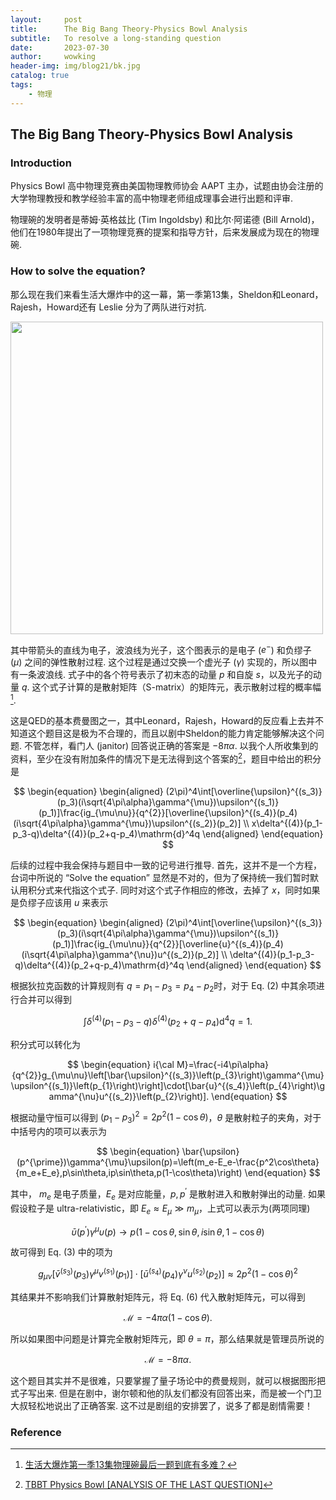 ```yaml
---
layout:     post
title:      The Big Bang Theory-Physics Bowl Analysis
subtitle:   To resolve a long-standing question
date:       2023-07-30
author:     wowking
header-img: img/blog21/bk.jpg
catalog: true
tags:
    - 物理
---
```


## The Big Bang Theory-Physics Bowl Analysis
### Introduction
Physics Bowl 高中物理竞赛由美国物理教师协会 AAPT 主办，试题由协会注册的大学物理教授和教学经验丰富的高中物理老师组成理事会进行出题和评审. 

物理碗的发明者是蒂姆·英格兹比 (Tim Ingoldsby) 和比尔·阿诺德 (Bill Arnold)，他们在1980年提出了一项物理竞赛的提案和指导方针，后来发展成为现在的物理碗. 

### How to solve the equation?
那么现在我们来看生活大爆炸中的这一幕，第一季第13集，Sheldon和Leonard，Rajesh，Howard还有 Leslie 分为了两队进行对抗.

<img src="https://wowking2018.github.io/img/blog21/fig1.png" style="zoom: 100%;" width="500px"/>

其中带箭头的直线为电子，波浪线为光子，这个图表示的是电子 ($e^{-}$) 和负缪子 ($\mu$) 之间的弹性散射过程. 这个过程是通过交换一个虚光子 ($\gamma$) 实现的，所以图中有一条波浪线. 式子中的各个符号表示了初末态的动量 $p$ 和自旋 $s$，以及光子的动量 $q$. 这个式子计算的是散射矩阵（S-matrix）的矩阵元，表示散射过程的概率幅[^2]. 

这是QED的基本费曼图之一，其中Leonard，Rajesh，Howard的反应看上去并不知道这个题目这是极为不合理的，而且以剧中Sheldon的能力肯定能够解决这个问题. 不管怎样，看门人 (janitor) 回答说正确的答案是 $-8 \pi \alpha$. 以我个人所收集到的资料，至少在没有附加条件的情况下是无法得到这个答案的[^1]，题目中给出的积分是

$$
\begin{equation}
    \begin{aligned}
        (2\pi)^4\int[\overline{\upsilon}^{(s_3)}(p_3)(i\sqrt{4\pi\alpha}\gamma^{\mu})\upsilon^{(s_1)}(p_1)]\frac{ig_{\mu\nu}}{q^{2}}[\overline{\upsilon}^{(s_4)}(p_4)(i\sqrt{4\pi\alpha}\gamma^{\mu})\upsilon^{(s_2)}(p_2)] \\
        x\delta^{(4)}(p_1-p_3-q)\delta^{(4)}(p_2+q-p_4)\mathrm{d}^4q
    \end{aligned}
\end{equation}
$$ 

后续的过程中我会保持与题目中一致的记号进行推导. 首先，这并不是一个方程，台词中所说的 “Solve the equation” 显然是不对的，但为了保持统一我们暂时默认用积分式来代指这个式子. 同时对这个式子作相应的修改，去掉了 $x$，同时如果是负缪子应该用 $u$ 来表示

$$
\begin{equation}
    \begin{aligned}
        (2\pi)^4\int[\overline{\upsilon}^{(s_3)}(p_3)(i\sqrt{4\pi\alpha}\gamma^{\mu})\upsilon^{(s_1)}(p_1)]\frac{ig_{\mu\nu}}{q^{2}}[\overline{u}^{(s_4)}(p_4)(i\sqrt{4\pi\alpha}\gamma^{\nu})u^{(s_2)}(p_2)]  \\
        \delta^{(4)}(p_1-p_3-q)\delta^{(4)}(p_2+q-p_4)\mathrm{d}^4q
    \end{aligned}
\end{equation}
$$ 

根据狄拉克函数的计算规则有 $q = p_1- p_3 = p_4- p_2$时，对于 Eq. (2) 中其余项进行合并可以得到

$$
\int \delta^{(4)}(p_1-p_3-q)\delta^{(4)}(p_2+q-p_4)\mathrm{d}^4q = 1.
$$

积分式可以转化为

$$
\begin{equation}
    i{\cal M}=\frac{-i4\pi\alpha}{q^{2}}g_{\mu\nu}\left[\bar{\upsilon}^{(s_3)}\left(p_{3}\right)\gamma^{\mu}\upsilon^{(s_1)}\left(p_{1}\right)\right]\cdot[\bar{u}^{(s_4)}\left(p_{4}\right)\gamma^{\nu}u^{(s_2)}\left(p_{2}\right)].
\end{equation}
$$

根据动量守恒可以得到 $(p_1 - p_3)^2 = 2p^2 (1-\cos \theta)$，$\theta$ 是散射粒子的夹角，对于中括号内的项可以表示为

$$
\begin{equation}
    \bar{\upsilon}(p^{\prime})\gamma^{\mu}\upsilon(p)=\left(m_e-E_e-\frac{p^2\cos\theta}{m_e+E_e},p\sin\theta,ip\sin\theta,p(1-\cos\theta)\right)
\end{equation}
$$

其中， $m_{e}$ 是电子质量，$E_{e}$ 是对应能量，$p, p^{\prime}$ 是散射进入和散射弹出的动量. 如果假设粒子是 ultra-relativistic，即 $E_{e}\approx E_{\mu}\gg m_{\mu}$，上式可以表示为(两项同理)

$$
\begin{equation}
    \bar{\upsilon}(p^{\prime})\gamma^{\mu}\upsilon(p)\rightarrow p(1-\cos\theta,\sin\theta,i\sin\theta,1-\cos\theta)
\end{equation}
$$

故可得到 Eq. (3) 中的项为

$$
\begin{equation}
    g_{\mu\nu}\left[\bar{v}^{(s_{3})}\left(p_{3}\right)\gamma^{\mu}v^{(s_{1})}\left(p_{1}\right)\right]\cdot\left[\bar{u}^{(s_{4})}\left(p_{4}\right)\gamma^{\nu}u^{(s_{2})}\left(p_{2}\right)\right] \approx 2 p^2 (1-\cos \theta)^2
\end{equation}
$$

其结果并不影响我们计算散射矩阵元，将 Eq. (6) 代入散射矩阵元，可以得到

$$
\begin{equation}
    \mathcal{M} = - 4 \pi \alpha (1-\cos \theta).
\end{equation}
$$

所以如果图中问题是计算完全散射矩阵元，即 $\theta = \pi$，那么结果就是管理员所说的

$$
\begin{equation}
    \mathcal{M} = -8\pi \alpha.
\end{equation}
$$

这个题目其实并不是很难，只要掌握了量子场论中的费曼规则，就可以根据图形把式子写出来. 但是在剧中，谢尔顿和他的队友们都没有回答出来，而是被一个门卫大叔轻松地说出了正确答案. 这不过是剧组的安排罢了，说多了都是剧情需要！

### Reference
[^1]: [TBBT Physics Bowl [ANALYSIS OF THE LAST QUESTION]](https://www.scribd.com/doc/58206115/Tbbt-Physics-Bowl-Analysis)

[^2]: [生活大爆炸第一季13集物理碗最后一题到底有多难？](https://www.zhihu.com/question/22568808)